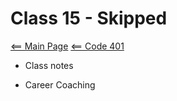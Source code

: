 # Class 15 - Skipped

[<== Main Page](../README.md)
[<== Code 401](../code401/code401.md)

- Class notes

- Career Coaching
